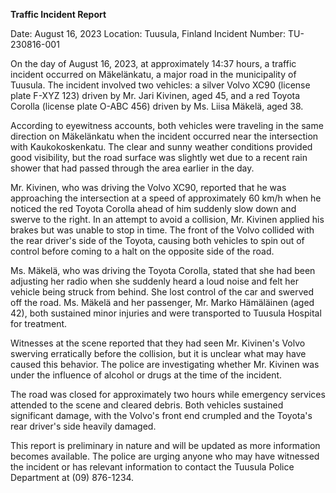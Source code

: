  **Traffic Incident Report**

Date: August 16, 2023
Location: Tuusula, Finland
Incident Number: TU-230816-001

On the day of August 16, 2023, at approximately 14:37 hours, a traffic incident occurred on Mäkelänkatu, a major road in the municipality of Tuusula. The incident involved two vehicles: a silver Volvo XC90 (license plate F-XYZ 123) driven by Mr. Jari Kivinen, aged 45, and a red Toyota Corolla (license plate O-ABC 456) driven by Ms. Liisa Mäkelä, aged 38.

According to eyewitness accounts, both vehicles were traveling in the same direction on Mäkelänkatu when the incident occurred near the intersection with Kaukokoskenkatu. The clear and sunny weather conditions provided good visibility, but the road surface was slightly wet due to a recent rain shower that had passed through the area earlier in the day.

Mr. Kivinen, who was driving the Volvo XC90, reported that he was approaching the intersection at a speed of approximately 60 km/h when he noticed the red Toyota Corolla ahead of him suddenly slow down and swerve to the right. In an attempt to avoid a collision, Mr. Kivinen applied his brakes but was unable to stop in time. The front of the Volvo collided with the rear driver's side of the Toyota, causing both vehicles to spin out of control before coming to a halt on the opposite side of the road.

Ms. Mäkelä, who was driving the Toyota Corolla, stated that she had been adjusting her radio when she suddenly heard a loud noise and felt her vehicle being struck from behind. She lost control of the car and swerved off the road. Ms. Mäkelä and her passenger, Mr. Marko Hämäläinen (aged 42), both sustained minor injuries and were transported to Tuusula Hospital for treatment.

Witnesses at the scene reported that they had seen Mr. Kivinen's Volvo swerving erratically before the collision, but it is unclear what may have caused this behavior. The police are investigating whether Mr. Kivinen was under the influence of alcohol or drugs at the time of the incident.

The road was closed for approximately two hours while emergency services attended to the scene and cleared debris. Both vehicles sustained significant damage, with the Volvo's front end crumpled and the Toyota's rear driver's side heavily damaged.

This report is preliminary in nature and will be updated as more information becomes available. The police are urging anyone who may have witnessed the incident or has relevant information to contact the Tuusula Police Department at (09) 876-1234.